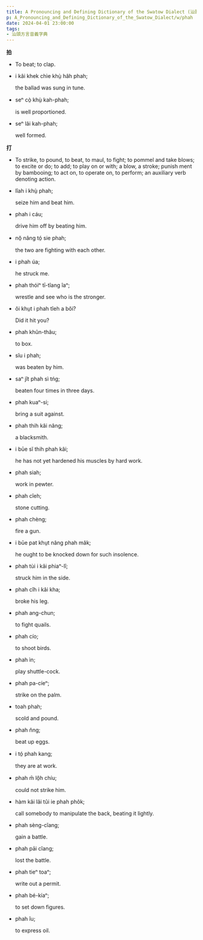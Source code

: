 ```yaml
---
title: A Pronouncing and Defining Dictionary of the Swatow Dialect (汕頭方言音義字典) / phah
p: A_Pronouncing_and_Defining_Dictionary_of_the_Swatow_Dialect/w/phah
date: 2024-04-01 23:00:00
tags: 
- 汕頭方言音義字典
---
```



**拍**
- To beat; to clap.

- i kâi khek chìe khṳ̀ hâh phah;

  the ballad was sung in tune.

- seⁿ cò̤ khṳ̀ kah-phah;

  is well proportioned.

- seⁿ lâi kah-phah;

  well formed.

**打**
- To strike, to pound, to beat, to maul, to fight;  to pommel and take blows; to excite or do; to add; to play on or with; a blow, a stroke; punish ment by bambooing; to act on, to operate on, to perform; an auxiliary verb denoting action.

- lîah i khṳ̀ phah;

  seize him and beat him.

- phah i cáu;

  drive him off by beating him.

- nŏ̤ nâng tó̤ sie phah;

  the two are fighting with each other.

- i phah úa;

  he struck me.

- phah thóiⁿ tī-tîang îaⁿ;

  wrestle and see who is the stronger.

- ŏi khṳt i phah tîeh a bŏi?

  Did it hit you?

- phah khûn-thâu;

  to box.

- sĭu i phah;

  was beaten by him.

- saⁿ jît phah sì tńg;

  beaten four times in three days.

- phah kuaⁿ-si;

  bring a suit against.

- phah thih kâi nâng;

  a blacksmith.

- i būe sĭ thih phah kâi;

  he has not yet hardened his muscles by hard work.

- phah siah;

  work in pewter.

- phah cîeh;

  stone cutting.

- phah chèng;

  fire a gun.

- i būe pat khṳt nâng phah mâk;

  he ought to be knocked down for such insolence.

- phah tùi i kâi phiaⁿ-lî;

  struck him in the side.

- phah cîh i kâi kha;

  broke his leg.

- phah ang-chun;

  to fight quails.

- phah cío;

  to shoot birds.

- phah ìn;

  play shuttle-cock.

- phah pa-cíeⁿ;

  strike on the palm.

- toah phah;

  scold and pound.

- phah n̆ng;

  beat up eggs.

- i tó̤ phah kang;

  they are at work.

- phah m̄ lô̤h chíu;

  could not strike him.

- hàm kâi lâi tûi ie phah phôk;

  call somebody to manipulate the back, beating it lightly.

- phah sèng-cĭang;

  gain a battle.

- phah pāi cĭang;

  lost the battle.

- phah tieⁿ toaⁿ;

  write out a permit.

- phah bé-kíaⁿ;

  to set down figures.

- phah îu;

  to express oil.